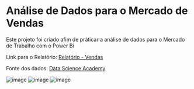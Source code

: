 # Análise de Dados para o Mercado de Vendas

Este projeto foi criado afim de práticar a análise de dados para o Mercado de Trabalho com o Power Bi

Link para o Relatório: [Relatório - Vendas](https://app.powerbi.com/view?r=eyJrIjoiMjcwYWVmYTYtZGRiOC00ODM0LTk2MTItY2Y3Y2Y0ZGFjZTI5IiwidCI6IjIyYWJlM2MwLWFhMzAtNDFlZS1iN2U1LTBiNGJmODk1OGM5YyJ9)

Fonte dos dados: [Data Science Academy](https://www.datascienceacademy.com.br/)

![image](https://user-images.githubusercontent.com/73412627/227750480-e290a2d5-cce4-4b87-8769-465401931d47.png)
![image](https://user-images.githubusercontent.com/73412627/227750492-1a340d56-5b27-4fd1-bc23-0915f938ded4.png)
![image](https://user-images.githubusercontent.com/73412627/227750501-a2e85d24-b663-4bb7-9754-160c3bc49b40.png)
